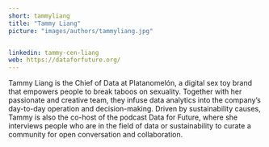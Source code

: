 ```yaml
---
short: tammyliang
title: "Tammy Liang"
picture: "images/authors/tammyliang.jpg"


linkedin: tammy-cen-liang
web: https://dataforfuture.org/
---
```


Tammy Liang is the Chief of Data at Platanomelón, a digital sex toy brand that empowers people to break taboos on sexuality. Together with her passionate and creative team, they infuse data analytics into the company’s day-to-day operation and decision-making. Driven by sustainability causes, Tammy is also the co-host of the podcast Data for Future, where she interviews people who are in the field of data or sustainability to curate a community for open conversation and collaboration.